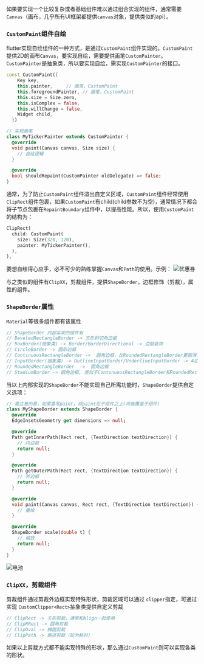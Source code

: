 如果要实现一个比较复杂或者基础组件难以通过组合实现的组件，通常需要`Canvas`（画布，几乎所有UI框架都提供`canvas`对象，提供类似的api）。

### `CustomPaint`组件自绘
flutter实现自绘组件的一种方式，是通过`CustomPaint`组件实现的。`CustomPaint`提供2D的画布`Canvas`，要实现自绘，需要提供画笔`CustomPainter`。`CustomPainter`是抽象类，所以要实现自绘，需实现`CustomPainter`的接口。
```dart
const CustomPaint({
    Key key,
    this.painter,     // 画笔，CustomPaint
    this.foregroundPainter, // 画笔，CustomPaint
    this.size = Size.zero,
    this.isComplex = false,
    this.willChange = false,
    Widget child,
  })

// 实现画笔
class MyTickerPainter extends CustomPainter {
  @override
  void paint(Canvas canvas, Size size) {
    // 自绘逻辑
  }

  @override
  bool shouldRepaint(CustomPainter oldDelegate) => false;
}
```
通常，为了防止`CustomPaint`组件溢出自定义区域，`CustomPaint`组件经常使用`ClipRect`组件包裹，如果`CustomPaint`有child(child参数不为空)，通常情况下都会将子节点包裹在`RepaintBoundary`组件中，以提高性能。所以，使用`CustomPaint`的结构为：
```dart
ClipRect(
  child: CustomPaint(
    size: Size(320, 120),
    painter: MyTickerPainter(),
  ),
),
```
要想自绘得心应手，必不可少的熟练掌握`Canvas`和`Path`的使用。示例：
![优惠券](https://raw.githubusercontent.com/buf1024/monthproj/master/flutter-daydayup/custom_paint/assets/images/custom_paint.jpg)

与之类似的组件有`ClipXX`，剪裁组件，提供`ShapeBorder`，边框修饰（剪裁），属性的组件。

### `ShapeBorder`属性
`Material`等很多组件都有该属性
```dart
// ShapeBorder 内部实现的组件有
// BeveledRectangleBorder -> 方形斜切角边框
// BoxBorder(抽象类) -> Border/BorderDirectional -> 边框装饰
// CircleBorder -> 圆形边框
// ContinuousRectangleBorder ->  圆角边框，比RoundedRectangleBorder更圆滑，幅度更小
// InputBorder(抽象类) -> OutlineInputBorder/UnderlineInputBorder -> 4边框、下边框
// RoundedRectangleBorder  ->  圆角边框
// StadiumBorder -> 圆角边框, 类似于ContinuousRectangleBorder和RoundedRectangleBorder，只是圆角大小根据组件大小已经设好
```
当以上内部实现的`ShapeBorder`不能实现自己所需功能时，`ShapeBorder`提供自定义选项：
```dart
// 需注意的是，如果重写paint，将paint在子组件之上(可能覆盖子组件)
class MyShapeBorder extends ShapeBorder {
  @override
  EdgeInsetsGeometry get dimensions => null;

  @override
  Path getInnerPath(Rect rect, {TextDirection textDirection}) {
    // 内边框
    return null;
  }

  @override
  Path getOuterPath(Rect rect, {TextDirection textDirection}) {
    // 外边框
    return null;
  }

  @override
  void paint(Canvas canvas, Rect rect, {TextDirection textDirection}) {
    // 重绘
  }

  @override
  ShapeBorder scale(double t) {
    // 缩放
    return null;
  }
}
```
![电池](https://raw.githubusercontent.com/buf1024/monthproj/master/flutter-daydayup/custom_paint/assets/images/battery.jpg)

### `ClipXX`，剪裁组件
剪裁组件通过剪裁外边框实现特殊形状，剪裁区域可以通过 `clipper`指定，可通过实现 `CustomClipper<Rect>`抽象类提供自定义剪裁
```dart
// ClipRect -> 方形剪裁，通常和Align一起使用
// ClipRRect -> 圆角剪裁
// ClipOval -> 椭圆剪裁
// ClipPath -> 路径剪裁（较为耗时）

```

如果以上剪裁方式都不能实现特殊的形状，那么通过`CustomPaint`则可以实现各类的形状。
